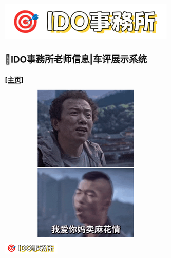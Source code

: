 ![logo](img/logo.png)

# __🏣IDO事務所老师信息|车评展示系统__ 
## __[[主页]](https://idosws.github.io/)__     

<div align="center">
  <img src="img/zheshiaiqing.gif" alt="爱情" width="300">
</div>

<div align="center">
  <img src="img/ainimamaipi.gif" alt="爱锤子" width="300">
</div>





![logo](img/logo-small.png)
